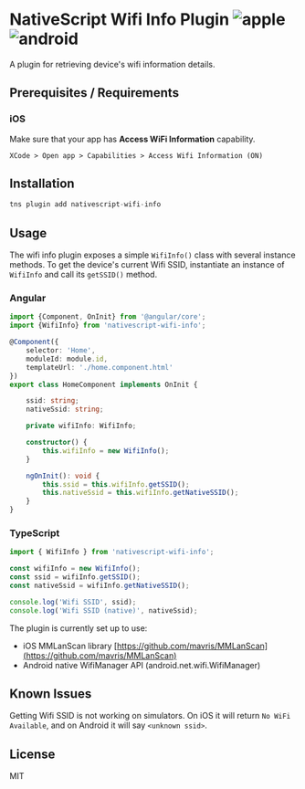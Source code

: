 # NativeScript Wifi Info Plugin ![apple](https://cdn3.iconfinder.com/data/icons/picons-social/57/16-apple-32.png) ![android](https://cdn4.iconfinder.com/data/icons/logos-3/228/android-32.png)

A plugin for retrieving device's wifi information details.

## Prerequisites / Requirements

### iOS

Make sure that your app has **Access WiFi Information** capability.

`XCode > Open app > Capabilities > Access Wifi Information (ON)`

## Installation

``` JavaScript
tns plugin add nativescript-wifi-info
```

## Usage

The wifi info plugin exposes a simple `WifiInfo()` class with several instance methods. To get the device's current Wifi SSID, instantiate an instance of `WifiInfo` and call its `getSSID()` method.

### Angular

``` TypeScript
import {Component, OnInit} from '@angular/core';
import {WifiInfo} from 'nativescript-wifi-info';

@Component({
    selector: 'Home',
    moduleId: module.id,
    templateUrl: './home.component.html'
})
export class HomeComponent implements OnInit {

    ssid: string;
    nativeSsid: string;

    private wifiInfo: WifiInfo;

    constructor() {
        this.wifiInfo = new WifiInfo();
    }

    ngOnInit(): void {
        this.ssid = this.wifiInfo.getSSID();
        this.nativeSsid = this.wifiInfo.getNativeSSID();
    }
}
```

### TypeScript

``` TypeScript
import { WifiInfo } from 'nativescript-wifi-info';

const wifiInfo = new WifiInfo();
const ssid = wifiInfo.getSSID();
const nativeSsid = wifiInfo.getNativeSSID();

console.log('Wifi SSID', ssid);
console.log('Wifi SSID (native)', nativeSsid);
```

The plugin is currently set up to use:

* iOS MMLanScan library [https://github.com/mavris/MMLanScan](https://github.com/mavris/MMLanScan)
* Android native WifiManager API (android.net.wifi.WifiManager)


## Known Issues

Getting Wifi SSID is not working on simulators. On iOS it will return `No WiFi Available`,
and on Android it will say `<unknown ssid>`.


## License

MIT
